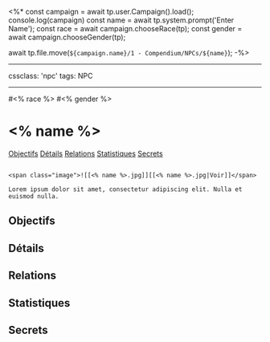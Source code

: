 <%*
const campaign = await tp.user.Campaign().load();
console.log(campaign)
const name = await tp.system.prompt('Enter Name');
const race = await campaign.chooseRace(tp);
const gender = await campaign.chooseGender(tp);

await tp.file.move(`${campaign.name}/1 - Compendium/NPCs/${name}`);
-%>

---

cssclass: 'npc'
tags: NPC

---
<span class="npc-tags">#<% race %> #<% gender %></span>

# <% name %>
<span class="nav">[Objectifs](#Objectifs) [Détails](#Détails) [Relations](#Relations) [Statistiques](#Statistiques) [Secrets](#Secrets)</span>

```ad-desc

<span class="image">![[<% name %>.jpg]][[<% name %>.jpg|Voir]]</span>

Lorem ipsum dolor sit amet, consectetur adipiscing elit. Nulla et euismod nulla.
```

## Objectifs

## Détails

## Relations
	
## Statistiques

## Secrets